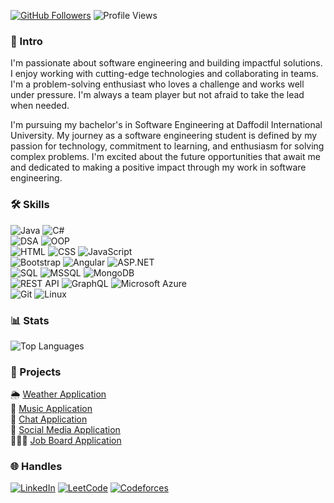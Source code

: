 [![GitHub Followers](https://img.shields.io/github/followers/atikurajib?label=Followers&style=social)](https://github.com/atikurajib)
![Profile Views](https://komarev.com/ghpvc/?username=atikurajib&color=blueviolet)

### 🤖 Intro
I'm passionate about software engineering and building impactful solutions. I enjoy working with cutting-edge technologies and collaborating in teams. I'm a problem-solving enthusiast who loves a challenge and works well under pressure. I'm always a team player but not afraid to take the lead when needed.

I'm pursuing my bachelor's in Software Engineering at Daffodil International University. My journey as a software engineering student is defined by my passion for technology, commitment to learning, and enthusiasm for solving complex problems. I'm excited about the future opportunities that await me and dedicated to making a positive impact through my work in software engineering.

### 🛠️ Skills
![Java](https://img.shields.io/badge/Java-Intermediate-16C47F?style=flat-square&logo=java&logoColor=white)
![C#](https://img.shields.io/badge/C%23-Expert-239120?style=flat-square&logo=c-sharp&logoColor=white)
</br>
![DSA](https://img.shields.io/badge/DSA-Intermediate-16C47F?style=flat-square&logo=codeforces&logoColor=white)
![OOP](https://img.shields.io/badge/OOP-Expert-0000FF?style=flat-square&logo=java&logoColor=white)
</br>
![HTML](https://img.shields.io/badge/HTML-Intermediate-E34F26?style=flat-square&logo=html5&logoColor=white)
![CSS](https://img.shields.io/badge/CSS-Intermediate-1572B6?style=flat-square&logo=css3&logoColor=white)
![JavaScript](https://img.shields.io/badge/JavaScript-Advanced-F7DF1E?style=flat-square&logo=javascript&logoColor=black)
</br>
![Bootstrap](https://img.shields.io/badge/Bootstrap-Expert-7952B3?style=flat-square&logo=bootstrap&logoColor=white)
![Angular](https://img.shields.io/badge/Angular-Expert-DD0031?style=flat-square&logo=angular&logoColor=white)
![ASP.NET](https://img.shields.io/badge/ASP.NET-Expert-5C2D91?style=flat-square&logo=dotnet&logoColor=white)
</br>
![SQL](https://img.shields.io/badge/SQL-Advanced-4479A1?style=flat-square&logo=postgresql&logoColor=white)
![MSSQL](https://img.shields.io/badge/MSSQL-Intermediate-CC2927?style=flat-square&logo=microsoft-sql-server&logoColor=white)
![MongoDB](https://img.shields.io/badge/MongoDB-Intermediate-47A248?style=flat-square&logo=mongodb&logoColor=white)
</br>
![REST API](https://img.shields.io/badge/REST%20API-Intermediate-005571?style=flat-square&logo=rest&logoColor=white)
![GraphQL](https://img.shields.io/badge/GraphQL-Advanced-E10098?style=flat-square&logo=graphql&logoColor=white)
![Microsoft Azure](https://img.shields.io/badge/Microsoft%20Azure-Advanced-0078D4?style=flat-square&logo=microsoft-azure&logoColor=white)
</br>
![Git](https://img.shields.io/badge/Git-Intermediate-F05032?style=flat-square&logo=git&logoColor=white)
![Linux](https://img.shields.io/badge/Linux-Intermediate-FCC624?style=flat-square&logo=linux&logoColor=black)

### 📊 Stats
![Top Languages](https://github-readme-stats.vercel.app/api/top-langs/?username=atikurajib&layout=compact&theme=radical)

### 🚀 Projects
 🌦️ [Weather Application](https://github.com/atikurajib/) </br>
 🎵 [Music Application](https://github.com/atikurajib/) </br>
 📝 [Chat Application](https://github.com/atikurajib/) </br>
 📱 [Social Media Application](https://github.com/atikurajib/) </br>
 👨🏻‍💻 [Job Board Application](https://github.com/atikurajib/)

### 🌐 Handles
[![LinkedIn](https://img.shields.io/badge/LinkedIn-Connect-blue?style=flat&logo=linkedin)](https://www.linkedin.com/in/atikurajib)  [![LeetCode](https://img.shields.io/badge/LeetCode-Profile-orange?style=flat&logo=leetcode)](https://leetcode.com/atikurajib) [![Codeforces](https://img.shields.io/badge/Codeforces-Profile-blue?style=flat&logo=codeforces)](https://codeforces.com/profile/atikurajib)
